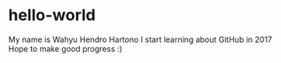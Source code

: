 # hello-world

My name is Wahyu Hendro Hartono
I start learning about GitHub in 2017
Hope to make good progress :)
